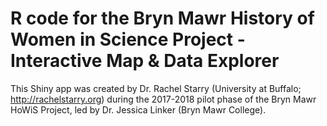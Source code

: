 # R code for the Bryn Mawr History of Women in Science Project - Interactive Map &amp; Data Explorer

This Shiny app was created by Dr. Rachel Starry (University at Buffalo; http://rachelstarry.org) during the 2017-2018 pilot phase of the Bryn Mawr HoWiS Project, led by Dr. Jessica Linker (Bryn Mawr College).
